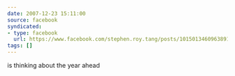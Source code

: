 ```yaml
---
date: 2007-12-23 15:11:00
source: facebook
syndicated:
- type: facebook
  url: https://www.facebook.com/stephen.roy.tang/posts/10150134609638912
tags: []
---
```


is thinking about the year ahead